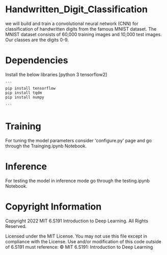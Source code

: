 # Handwritten_Digit_Classification
 we will build and train a convolutional neural network (CNN) for classification of handwritten digits from the famous MNIST dataset. The MNIST dataset consists of 60,000 training images and 10,000 test images. Our classes are the digits 0-9.
 
 #  Dependencies
Install the below libraries [python 3 tensorflow2]
````
```
pip install tensorflow
pip install tqdm
pip install numpy

```
````
# Training 
For tuning the model parameters consider 'configure.py' page and go through the Trainging.ipynb Notebook.

# Inference
For testing the model in inference mode  go through the testing.ipynb Notebook.

# Copyright Information
 Copyright 2022 MIT 6.S191 Introduction to Deep Learning. All Rights Reserved.
 
Licensed under the MIT License. You may not use this file except in compliance
with the License. Use and/or modification of this code outside of 6.S191 must
reference:
© MIT 6.S191: Introduction to Deep Learning
